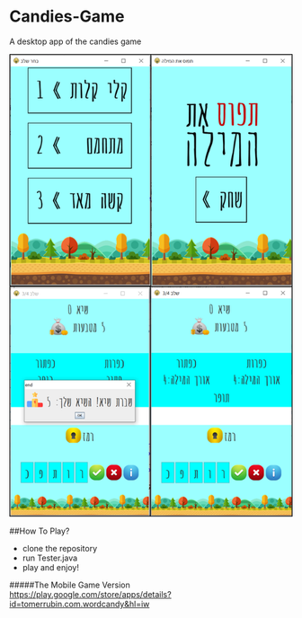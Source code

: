 # Candies-Game
A desktop app of the candies game

![game stages](shortcut.png)

##How To Play?
* clone the repository
* run Tester.java
* play and enjoy!

#####The Mobile Game Version
https://play.google.com/store/apps/details?id=tomerrubin.com.wordcandy&hl=iw